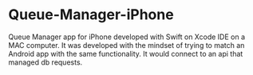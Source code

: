 # Queue-Manager-iPhone
Queue Manager app for iPhone developed with Swift on Xcode IDE on a MAC computer.
It was developed with the mindset of trying to match an Android app with the same functionality.
It would connect to an api that managed db requests.
